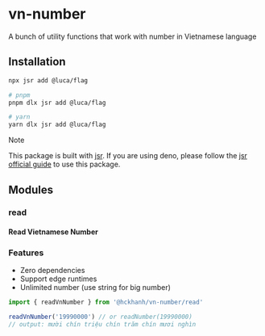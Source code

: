 # vn-number

A bunch of utility functions that work with number in Vietnamese language

## Installation

```bash
npx jsr add @luca/flag

# pnpm
pnpm dlx jsr add @luca/flag

# yarn
yarn dlx jsr add @luca/flag
```

> [!NOTE]
> This package is built with [jsr](https://jsr.io/docs). If you are using deno,
> please follow the [jsr official guide](https://jsr.io/docs/using-packages#native-jsr-imports) to use this package.

## Modules

### read

#### Read Vietnamese Number

### Features

- Zero dependencies
- Support edge runtimes
- Unlimited number (use string for big number)

```ts
import { readVnNumber } from '@hckhanh/vn-number/read'

readVnNumber('19990000') // or readNumber(19990000)
// output: mười chín triệu chín trăm chín mươi nghìn
```
